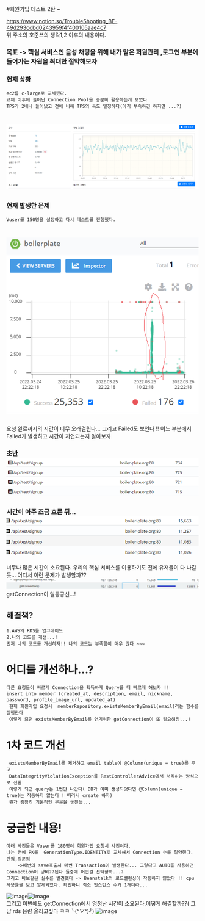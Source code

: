 #회원가입 테스트 2탄 ~

https://www.notion.so/TroubleShooting_BE-49d293ccbd0243959f4f400105aae4c7  
위 주소의 호준쓰의 생각1,2 이후의 내용이다.

### 목표 -> 핵심 서비스인  음성 채팅을 위해 내가 맡은 회원관리 ,로그인 부분에 들어가는 자원을 최대한 절약해보자


### 현재 상황 
    ec2를 c-large로 교체했다. 
    교체 이후에 늘어난 Connection Pool을 충분히 활용하는게 보였다
    TPS가 2배나 늘어났고 전에 비해 TPS의 폭도 일정하다(아직 부족하긴 하지만 ...?)
#    ![img.png](img.png)     

### 현재 발생한 문제
    Vuser를 150명을 설정하고 다시 테스트를 진행했다.
#    ![img_2.png](img_2.png)
요청 완료까지의 시간이 너무 오래걸린다... 그리고 Failed도 보인다 !!
어느 부분에서  Failed가 발생하고 시간이 지연되는지 알아보자  
### 초반 ![img_7.png](img_7.png)
### 시간이 아주 조금 흐른 뒤...![img_5.png](img_5.png)
너무나 많은 시간이 소요된다.
우리의 핵심 서비스를 이용하기도 전에 유저들이 다 나갈듯...
어디서 이런 문제가 발생할까??
![img_6.png](img_6.png)
getConnection이 일등공신...!

## 해결책?
    1.AWS의 RDS를 업그레이드
    2.나의 코드를 개선...! 
    먼저 나의 코드를 개선하자!! 나의 코드는 부족함이 매우 많다 ~~~

# 어디를 개선하나...?
    다른 요청들이 빠르게 Connection을 획득하게 Query를 더 빠르게 해보자 !! 
    insert into member (created_at, description, email, nickname, password, profile_image_url, updated_at)
     현재 회원가입 요청시  memberRepository.existsMemberByEmail(email)라는 함수를 실행한다 
     이렇게 되면 existsMemberByEmail를 얻기위한 getConnection이 또 필요해짐...!
# 1차 코드 개선 
     existsMemberByEmail를 제거하고 email table에 @Column(unique = true)를 주고 
     DataIntegrityViolationException를 RestControllerAdvice에서 처리하는 방식으로 전환 
     이렇게 되면 query는 1번만 나간다( DB가 이미 생성되었다면 @Column(unique = true)는 작동하지 않는다 ! 따라서 create 하자) 
     뭔가 굉장히 기본적인 부분을 놓친듯...
# 궁금한 내용! 
    아래 사진들은 Vuser를 180명이 회원가입 요청시 사진이다.   
    나는 전에 PK를  GenerationType.IDENTITY로 교체해서 Connection 수를 절약했다. 단점,의문점
        ->매번의 save호출시 매번 Transaction이 발생한다... 그렇다고 AUTO를 사용하면Connection이 낭비??된다 둘중에 어떤걸 선택할까...?    
    그리고 바보같은 실수를 발견했다 -> Beanstalk의 로드밸런싱이 작동하지 않았다 !! cpu 사용률을 보고 알게되었다. 확인하니 최소 인스턴스 수가 1개더라...
    
   ![image](https://user-images.githubusercontent.com/67067346/160248643-80e6fbd5-7c71-411d-b5c2-50df140d95af.png)![image](https://user-images.githubusercontent.com/67067346/160248662-20e34e0f-1caa-47a7-8801-413942f97a31.png)    
   그리고 이번에도 getConnection에서 엄청난 시간이 소요된다.어떻게 해결할까??( 그냥 rds 용량 올리고싶다 ㅋㅋ╰(*°▽°*)╯)
   ![image](https://user-images.githubusercontent.com/67067346/160249499-234149df-5fa4-441a-926b-bc0b56095afc.png)

   

     
     










    
